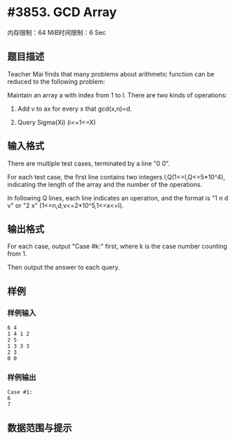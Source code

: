 # #3853. GCD Array

内存限制：64 MiB时间限制：6 Sec

## 题目描述

Teacher Mai finds that many problems about arithmetic function can be reduced to the following problem:

Maintain an array a with index from 1 to l. There are two kinds of operations:

  1. Add v to ax for every x that gcd(x,n)=d.

  2. Query Sigma(Xi) (i<=1<=X)

## 输入格式

There are multiple test cases, terminated by a line "0 0".

For each test case, the first line contains two integers l,Q(1<=l,Q<=5*10^4), indicating the length of the array and the number of the operations.

In following Q lines, each line indicates an operation, and the format is "1 n d v" or "2 x" (1<=n,d,v<=2*10^5,1<=x<=l).

## 输出格式

For each case, output "Case #k:" first, where k is the case number counting from 1.

Then output the answer to each query.

## 样例

### 样例输入

    
    6 4
    1 4 1 2
    2 5
    1 3 3 3
    2 3
    0 0
    

### 样例输出

    
    Case #1:
    6
    7
    

## 数据范围与提示
